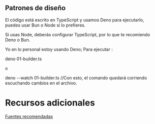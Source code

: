 ## Patrones de diseño

El código está escrito en TypeScript y usamos Deno para ejecutarlo, puedes usar Bun o Node si lo prefieres.

Si usas Node, deberás configurar TypeScript, por lo que te recomiendo Deno o Bun.

Yo en lo personal estoy usando Deno; Para ejecutar :

deno 01-builder.ts

o

deno --watch 01-builder.ts //Con esto, el comando quedará corriendo escuchando cambios en el archivo.




# Recursos adicionales

[Fuentes recomendadas](https://gist.github.com/Klerith/f7f558766cb9ad8f36e471cceb5dd910)
